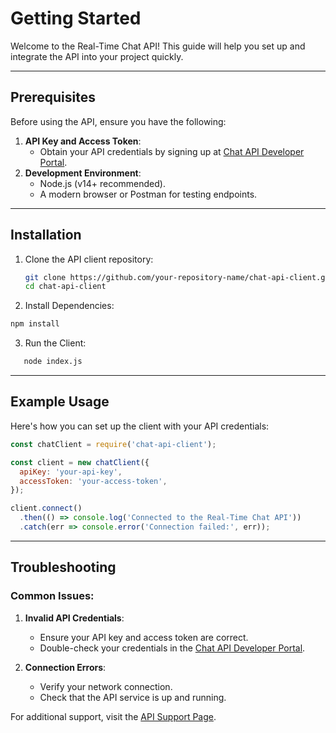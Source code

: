 # Getting Started

Welcome to the Real-Time Chat API! This guide will help you set up and integrate the API into your project quickly.

---

## Prerequisites
Before using the API, ensure you have the following:
1. **API Key and Access Token**:
   - Obtain your API credentials by signing up at [Chat API Developer Portal](https://example.com).
2. **Development Environment**:
   - Node.js (v14+ recommended).
   - A modern browser or Postman for testing endpoints.

---

## Installation
1. Clone the API client repository:
   ```bash
   git clone https://github.com/your-repository-name/chat-api-client.git
   cd chat-api-client
   ```
2. Install Dependencies:
```bash
npm install
```
3. Run the Client:
```bash
   node index.js
```
---

## Example Usage
Here's how you can set up the client with your API credentials:
```javascript
const chatClient = require('chat-api-client');

const client = new chatClient({
  apiKey: 'your-api-key',
  accessToken: 'your-access-token',
});

client.connect()
  .then(() => console.log('Connected to the Real-Time Chat API'))
  .catch(err => console.error('Connection failed:', err));
```
---
## Troubleshooting

### Common Issues:

1. **Invalid API Credentials**:
   - Ensure your API key and access token are correct.
   - Double-check your credentials in the [Chat API Developer Portal](https://example.com).

2. **Connection Errors**:
   - Verify your network connection.
   - Check that the API service is up and running.

For additional support, visit the [API Support Page](https://example.com/support).
